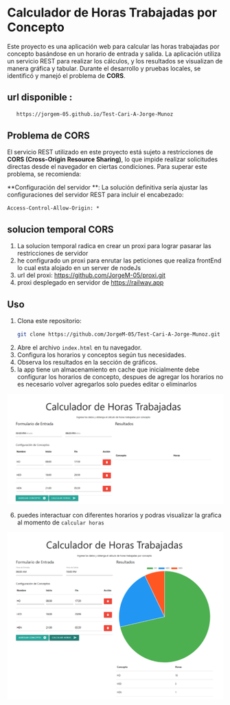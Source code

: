 # Calculador de Horas Trabajadas por Concepto

Este proyecto es una aplicación web para calcular las horas trabajadas por concepto basándose en un horario de entrada y salida. La aplicación utiliza un servicio REST para realizar los cálculos, y los resultados se visualizan de manera gráfica y tabular. Durante el desarrollo y pruebas locales, se identificó y manejó el problema de **CORS**.

## url disponible : 
```bash
   https://jorgem-05.github.io/Test-Cari-A-Jorge-Munoz
```

## Problema de CORS

El servicio REST utilizado en este proyecto está sujeto a restricciones de **CORS (Cross-Origin Resource Sharing)**, lo que impide realizar solicitudes directas desde el navegador en ciertas condiciones.
Para superar este problema, se recomienda:

 **Configuración del servidor **:
   La solución definitiva sería ajustar las configuraciones del servidor REST para incluir el encabezado:
   ```http
   Access-Control-Allow-Origin: *
   ```
## solucion temporal CORS

1. La solucion temporal radica en crear un proxi para lograr pasarar las restricciones de servidor
2. he configurado un proxi para enrutar las peticiones que realiza frontEnd lo cual esta alojado en un server de nodeJs
3. url del proxi: https://github.com/JorgeM-05/proxi.git
4. proxi desplegado en servidor de https://railway.app


## Uso

1. Clona este repositorio:
   ```bash
   git clone https://github.com/JorgeM-05/Test-Cari-A-Jorge-Munoz.git
   ```
2. Abre el archivo `index.html` en tu navegador.
3. Configura los horarios y conceptos según tus necesidades.
4. Observa los resultados en la sección de gráficos.
5. la app tiene un almacenamiento en cache que inicialmente debe configurar los horarios de concepto, despues de agregar los horarios no es necesario volver agregarlos solo puedes editar o eliminarlos

![alt text](image.png)


6. puedes interactuar con diferentes horarios y podras visualizar la grafica al momento de `calcular horas`

![alt text](image-1.png)
